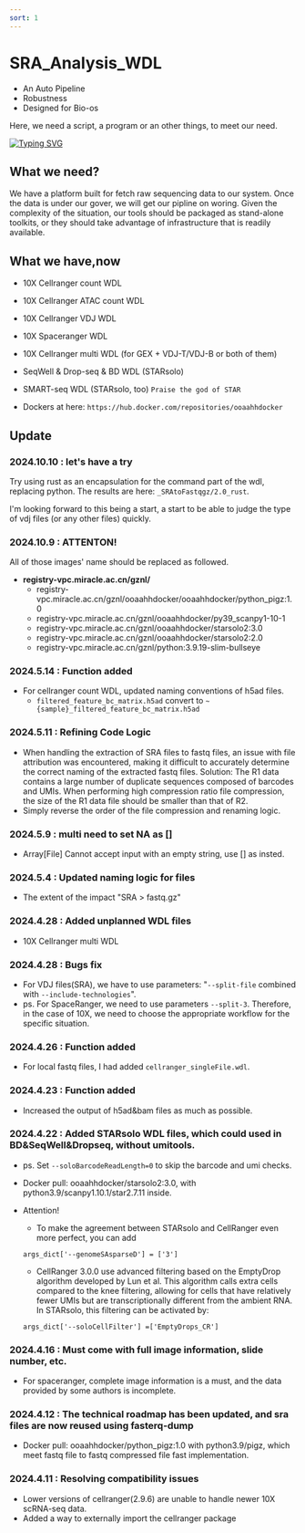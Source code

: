 ```yaml
---
sort: 1
---
```




# SRA_Analysis_WDL
- An Auto Pipeline
- Robustness
- Designed for Bio-os

Here, we need a script, a program or an other things, to meet our need. 

[![Typing SVG](https://readme-typing-svg.herokuapp.com?font=Courier+New&pause=1000&color=6B4DF7&multiline=true&random=false&width=435&height=80&lines=%E7%AB%99++%E5%9C%A8++%E5%B7%A8++%E4%BA%BA++%E7%9A%84++%E8%82%A9++%E8%86%80++;Stand+on+the+shoulders+of+giants)](https://git.io/typing-svg)

What we need?
-----------------------
We have a platform built for fetch raw sequencing data to our system. Once the data is under our gover, we will get our pipline on woring. Given the complexity of the situation, our tools should be packaged as stand-alone toolkits, or they should take advantage of infrastructure that is readily available.


What we have,now
-----------------------
  - 10X Cellranger count WDL
  - 10X Cellranger ATAC count WDL
  - 10X Cellranger VDJ WDL
  - 10X Spaceranger WDL
  - 10X Cellranger multi WDL (for GEX + VDJ-T/VDJ-B or both of them)
  - SeqWell & Drop-seq & BD WDL (STARsolo)
  - SMART-seq WDL (STARsolo, too)
`Praise the god of STAR`

  - Dockers at here: `https://hub.docker.com/repositories/ooaahhdocker`


Update
-----------------------

### 2024.10.10 : let's have a try
Try using rust as an encapsulation for the command part of the wdl, replacing python.
The results are here: `_SRAtoFastqgz/2.0_rust`. 

I'm looking forward to this being a start, a start to be able to judge the type of vdj files (or any other files) quickly.

### 2024.10.9 : ATTENTON!
All of those images' name should be replaced as followed.
  - **registry-vpc.miracle.ac.cn/gznl/**
    - registry-vpc.miracle.ac.cn/gznl/ooaahhdocker/ooaahhdocker/python_pigz:1.0
    - registry-vpc.miracle.ac.cn/gznl/ooaahhdocker/py39_scanpy1-10-1
    - registry-vpc.miracle.ac.cn/gznl/ooaahhdocker/starsolo2:3.0
    - registry-vpc.miracle.ac.cn/gznl/ooaahhdocker/starsolo2:2.0
    - registry-vpc.miracle.ac.cn/gznl/python:3.9.19-slim-bullseye

### 2024.5.14 : Function added
  - For cellranger count WDL, updated naming conventions of h5ad files.
    - `filtered_feature_bc_matrix.h5ad` convert to `~{sample}_filtered_feature_bc_matrix.h5ad`

### 2024.5.11 : Refining Code Logic
  - When handling the extraction of SRA files to fastq files, an issue with file attribution was encountered, making it difficult to accurately determine the correct naming of the extracted fastq files. Solution: The R1 data contains a large number of duplicate sequences composed of barcodes and UMIs. When performing high compression ratio file compression, the size of the R1 data file should be smaller than that of R2.
  - Simply reverse the order of the file compression and renaming logic.

### 2024.5.9 : multi need to set NA as []
  - Array[File] Cannot accept input with an empty string, use [] as insted.


### 2024.5.4 : Updated naming logic for files
  - The extent of the impact "SRA > fastq.gz"

### 2024.4.28 : Added unplanned WDL files
  - 10X Cellranger multi WDL

### 2024.4.28 : Bugs fix
  - For VDJ files(SRA), we have to use parameters: "`--split-file` combined with `--include-technologies`".
  - ps. For SpaceRanger, we need to use parameters `--split-3`. Therefore, in the case of 10X, we need to choose the appropriate workflow for the specific situation.

### 2024.4.26 : Function added
  - For local fastq files, I had added `cellranger_singleFile.wdl`.

### 2024.4.23 : Function added
  - Increased the output of h5ad&bam files as much as possible.

### 2024.4.22 : Added STARsolo WDL files, which could used in BD&SeqWell&Dropseq, without umitools.
  - ps. Set `--soloBarcodeReadLength=0` to skip the barcode and umi checks.
  - Docker pull: ooaahhdocker/starsolo2:3.0, with python3.9/scanpy1.10.1/star2.7.11 inside.
  - Attention!
    - To make the agreement between STARsolo and CellRanger even more perfect, you can add
    
    `args_dict['--genomeSAsparseD'] = ['3']`
    
    - CellRanger 3.0.0 use advanced filtering based on the EmptyDrop algorithm developed by Lun et al. This algorithm calls extra cells compared to the knee filtering, allowing for       cells that have relatively fewer UMIs but are transcriptionally different from the ambient RNA. In STARsolo, this filtering can be activated by:
    
    `args_dict['--soloCellFilter'] =['EmptyDrops_CR']`

### 2024.4.16 : Must come with full image information, slide number, etc.
  - For spaceranger, complete image information is a must, and the data provided by some authors is incomplete.

### 2024.4.12 : The technical roadmap has been updated, and sra files are now reused using fasterq-dump
  - Docker pull: ooaahhdocker/python_pigz:1.0 with python3.9/pigz, which meet fastq file to fastq compressed file fast implementation.

### 2024.4.11 : Resolving compatibility issues
  - Lower versions of cellranger(2.9.6) are unable to handle newer 10X scRNA-seq data.
  - Added a way to externally import the cellranger package




<audio id="background-audio" muted>
  <source src="music/Retirement.mp3" type="audio/mp3">
</audio>

<script>
document.addEventListener("DOMContentLoaded", function() {
  var audio = document.getElementById("background-audio");

  // 尝试自动播放（某些浏览器可能阻止）
  var playPromise = audio.play();

  if (playPromise !== undefined) {
    playPromise.then(function() {
      // 自动播放成功，无需进一步操作
    }).catch(function(error) {
      // 自动播放被阻止，等待用户交互
      console.log("自动播放被阻止，需要用户交互");

      // 添加一次性的用户交互事件监听器
      function unmuteAndPlay() {
        audio.muted = false;
        audio.play();
        document.removeEventListener('click', unmuteAndPlay);
        document.removeEventListener('keydown', unmuteAndPlay);
      }

      document.addEventListener('click', unmuteAndPlay);
      document.addEventListener('keydown', unmuteAndPlay);
    });
  }
});
</script>

